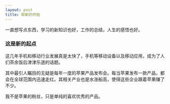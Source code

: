 ```yaml
---
layout: post
title: 崭新的开始
---
```


一直想写点东西，学习的新知识也好，工作的总结，人生的感悟也好。

### 这是新的起点

这几年手机和移动行业发展真是太快了，手机等移动设备以及移动应用，成为了人们茶余饭后津津乐道的话题。

其中最引人瞩目的无疑是每年一度的苹果产品发布会。每当苹果发布一款产品，都会在全球范围内迅速走红。其相关产业也是水涨船高，使得这些企业跟着苹果赚了不少。

我不是苹果的粉丝，只是单纯的喜欢优秀的产品。